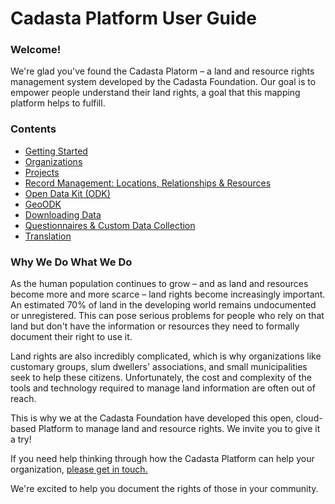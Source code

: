 # Cadasta Platform User Guide

### Welcome!

We're glad you've found the Cadasta Platorm – a land and resource rights management system developed by the Cadasta Foundation. Our goal is to empower people understand their land rights, a goal that this mapping platform helps to fulfill.

### Contents

* [Getting Started](01-gettingstarted.md)
* [Organizations](02-organizations.md)
* [Projects](03-projects.md)
* [Record Management: Locations, Relationships & Resources](04-records.md)
* [Open Data Kit (ODK)](05-odkcollect.md)
* [GeoODK](06-geoodkcollect.md)
* [Downloading Data](07-download.md)
* [Questionnaires & Custom Data Collection](08-XLSForms.md)
* [Translation](09-translation.md)

### Why We Do What We Do

As the human population continues to grow – and as land and resources become more and more scarce – land rights become increasingly important. An estimated 70% of land in the developing world remains undocumented or unregistered. This can pose serious problems for people who rely on that land but don't have the information or resources they need to formally document their right to use it.

Land rights are also incredibly complicated, which is why organizations like customary groups, slum dwellers' associations, and small municipalities seek to help these citizens. Unfortunately, the cost and complexity of the tools and technology required to manage land information are often out of reach.

This is why we at the Cadasta Foundation have developed this open, cloud-based Platform to manage land and resource rights. We invite you to give it a try!

If you need help thinking through how the Cadasta Platform can help your organization, [please get in touch. ](http://cadasta.org/contact/)

We're excited to help you document the rights of those in your community.

